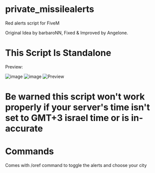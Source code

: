 # private_missilealerts
Red alerts script for FiveM

Original Idea by barbaroNN, Fixed & Improved by Angelone.

# This Script Is Standalone

Preview:


![image](https://github.com/user-attachments/assets/fcff08df-e38e-4a79-9889-73c914c2976a)
![image](https://github.com/user-attachments/assets/6c494d6c-3bda-4ada-b989-df3b4f832a96)
![Preview](https://streamable.com/ctq4rd)


# Be warned this script won't work properly if your server's time isn't set to GMT+3 israel time or is in-accurate

# Commands
Comes with /oref command to toggle the alerts and choose your city
